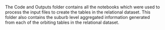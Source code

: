 The Code and Outputs folder contains all the notebooks which were used to process the input files to create the tables in the relational dataset. This folder also
contains the suburb level aggregated information generated from each of the orbiting tables in the relational dataset.
